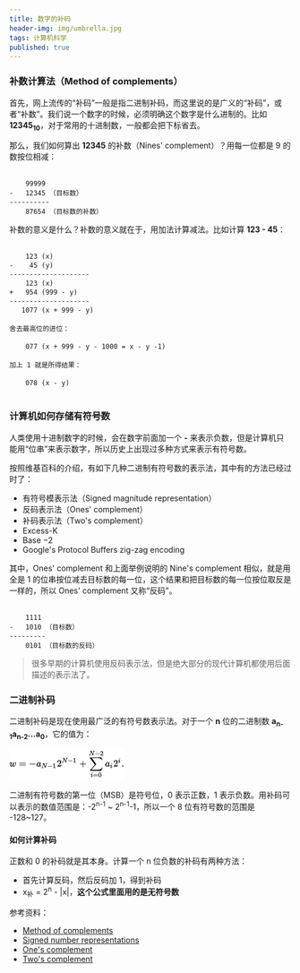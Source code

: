 ```yaml
---
title: 数字的补码
header-img: img/umbrella.jpg
tags: 计算机科学
published: true
---
```


### 补数计算法（Method of complements）

首先，网上流传的“补码”一般是指二进制补码，而这里说的是广义的“补码”，或者“补数”。我们说一个数字的时候，必须明确这个数字是什么进制的。比如 **12345<sub>10</sub>**，对于常用的十进制数，一般都会把下标省去。

那么，我们如何算出 **12345** 的补数（Nines' complement）？用每一位都是 9 的数按位相减：

```

    99999
-   12345 （目标数）
----------
    87654 （目标数的补数）

```

补数的意义是什么？补数的意义就在于，用加法计算减法。比如计算 **123 - 45**：

```

    123 (x)
-    45 (y)
--------------------
    123 (x)
+   954 (999 - y)
--------------------
   1077 (x + 999 - y)

舍去最高位的进位：

    077 (x + 999 - y - 1000 = x - y -1)

加上 1 就是所得结果：

    078 (x - y)


```

### 计算机如何存储有符号数

人类使用十进制数字的时候，会在数字前面加一个 **-** 来表示负数，但是计算机只能用“位串”来表示数字，所以历史上出现过多种方式来表示有符号数。

按照维基百科的介绍，有如下几种二进制有符号数的表示法，其中有的方法已经过时了：

+ 有符号模表示法（Signed magnitude representation）
+ 反码表示法（Ones' complement）
+ 补码表示法（Two's complement）
+ Excess-K
+ Base −2
+ Google's Protocol Buffers zig-zag encoding

其中，Ones' complement 和上面举例说明的 Nine's complement 相似，就是用全是 1 的位串按位减去目标数的每一位，这个结果和把目标数的每一位按位取反是一样的，所以 Ones' complement 又称“反码”。

```

    1111
-   1010 （目标数）
---------
    0101 （目标数的反码）

```

> 很多早期的计算机使用反码表示法，但是绝大部分的现代计算机都使用后面描述的表示法了。

### 二进制补码

二进制补码是现在使用最广泛的有符号数表示法。对于一个 **n** 位的二进制数 **a<sub>n-1</sub>a<sub>n-2</sub>...a<sub>0</sub>**，它的值为：

![two's-complement](/post_img/number-complement/two's-complement.png)

二进制有符号数的第一位（MSB）是符号位，0 表示正数，1 表示负数。用补码可以表示的数值范围是：-2<sup>n-1</sup> ~ 2<sup>n-1</sup>-1，所以一个 8 位有符号数的范围是 -128~127。

#### 如何计算补码

正数和 0 的补码就是其本身。计算一个 n 位负数的补码有两种方法：

+ 首先计算反码，然后反码加 1，得到补码
+ x<sub>补</sub> = 2<sup>n</sup> - |x|，**这个公式里面用的是无符号数**

参考资料：

+ [Method of complements](https://en.wikipedia.org/wiki/Method_of_complements)
+ [Signed number representations](https://en.wikipedia.org/wiki/Signed_number_representations)
+ [One's complement](https://en.wikipedia.org/wiki/Ones'_complement)
+ [Two's complement](https://en.wikipedia.org/wiki/Two's_complement)
